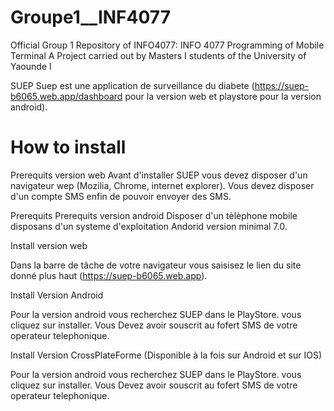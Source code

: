 # Groupe1__INF4077

Official Group 1 Repository of INFO4077: INFO 4077 Programming of Mobile Terminal 
A Project carried out by Masters I students of the University of Yaounde I

SUEP
Suep est une application de surveillance du diabete (https://suep-b6065.web.app/dashboard pour la version web et playstore pour la version android).

# How to install
Prerequits version web
Avant d'installer SUEP vous devez disposer d'un navigateur wep (Mozilia, Chrome, internet explorer).
Vous devez disposer d'un compte SMS enfin de pouvoir envoyer des SMS.

Prerequits
Prerequits version android
Disposer d'un tèlèphone mobile disposans d'un systeme d'exploitation Andorid version minimal 7.0.

Install version web

Dans la barre de tâche de votre navigateur vous saisisez le lien du site donné plus haut (https://suep-b6065.web.app).

Install Version Android

Pour la version android vous recherchez SUEP dans le PlayStore. vous cliquez sur installer.
Vous Devez avoir souscrit au fofert SMS de votre operateur telephonique.

Install Version CrossPlateForme (Disponible à la fois sur Android et sur IOS)

Pour la version android vous recherchez SUEP dans le PlayStore. vous cliquez sur installer.
Vous Devez avoir souscrit au fofert SMS de votre operateur telephonique.


